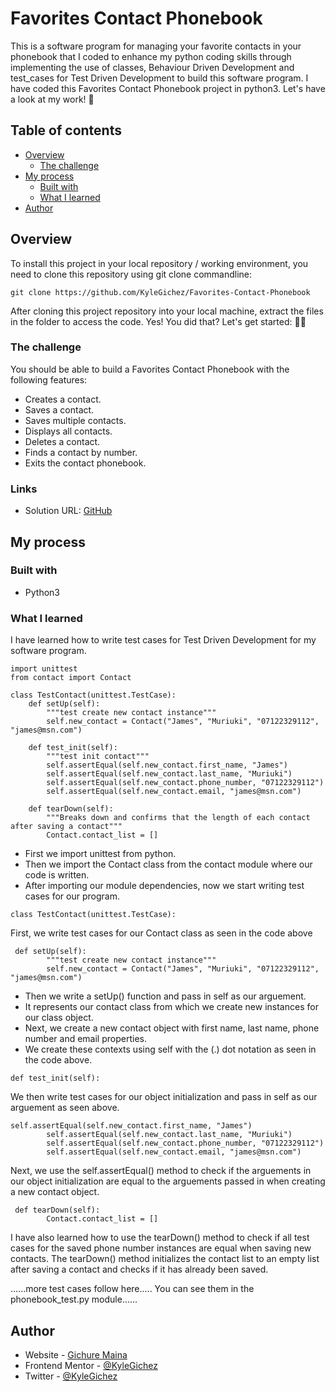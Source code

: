 # Favorites Contact Phonebook
This is a software program for managing your favorite contacts in your phonebook that I coded to enhance my python coding skills through implementing the use of  classes, Behaviour Driven Development and test_cases for Test Driven Development to build this software program.
I have coded this Favorites Contact Phonebook project in python3. Let's have a look at my work! :wave:

## Table of contents

- [Overview](#overview)
  - [The challenge](#the-challenge)
- [My process](#my-process)
  - [Built with](#built-with)
  - [What I learned](#what-i-learned)
- [Author](#author)

## Overview
To install this project in your local repository / working environment, you need to clone this repository using git clone commandline:
````Using git clone
git clone https://github.com/KyleGichez/Favorites-Contact-Phonebook
````
After cloning this project repository into your local machine, extract the files in the folder to access the code.
Yes! You did that? Let's get started: 🚶‍♂️ 

### The challenge

You should be able to build a Favorites Contact Phonebook with the following features:

- Creates a contact.
- Saves a contact.
- Saves multiple contacts.
- Displays all contacts.
- Deletes a contact.
- Finds a contact by number.
- Exits the contact phonebook.


### Links

- Solution URL: [GitHub](https://github.com/KyleGichez/Favorites-Contact-Phonebook)

## My process

### Built with

- Python3

### What I learned

I have learned how to write test cases for Test Driven Development for my software program.
```Python3
import unittest
from contact import Contact

class TestContact(unittest.TestCase):
    def setUp(self):
        """test create new contact instance"""
        self.new_contact = Contact("James", "Muriuki", "07122329112", "james@msn.com")

    def test_init(self):
        """test init contact"""
        self.assertEqual(self.new_contact.first_name, "James")
        self.assertEqual(self.new_contact.last_name, "Muriuki")
        self.assertEqual(self.new_contact.phone_number, "07122329112")
        self.assertEqual(self.new_contact.email, "james@msn.com")
        
    def tearDown(self):
        """Breaks down and confirms that the length of each contact after saving a contact"""
        Contact.contact_list = []
```
  - First we import unittest from python.
  - Then we import the Contact class from the contact module where our code is written.
  - After importing our module dependencies, now we start writing test cases for our program.
```Python3
class TestContact(unittest.TestCase):
```
  First, we write test cases for our Contact class as seen in the code above
```Python3
 def setUp(self):
        """test create new contact instance"""
        self.new_contact = Contact("James", "Muriuki", "07122329112", "james@msn.com")
```
  - Then we write a setUp() function and pass in self as our arguement.
  - It represents our contact class from which we create new instances for our class object.
  - Next, we create a new contact object with first name, last name, phone number and email properties. 
  - We create these contexts using self with the (.) dot notation as seen in the code above.
```Python3
def test_init(self):
```
  We then write test cases for our object initialization and pass in self as our arguement as seen above.
```Python3
self.assertEqual(self.new_contact.first_name, "James")
        self.assertEqual(self.new_contact.last_name, "Muriuki")
        self.assertEqual(self.new_contact.phone_number, "07122329112")
        self.assertEqual(self.new_contact.email, "james@msn.com")
```
  Next, we use the self.assertEqual() method to check if the arguements in our object initialization are equal to the arguements passed in when creating a new contact object.
```Python3
 def tearDown(self):
        Contact.contact_list = []
```
  I have also learned how to use the tearDown() method to check if all test cases for the saved phone number instances are equal when saving new contacts.
  The tearDown() method initializes the contact list to an empty list after saving a contact and checks if it has already been saved.
  
......more test cases follow here..... You can see them in the phonebook_test.py module......
## Author

- Website - [Gichure Maina](https://www.linkedin.com/in/gichure-maina-a45aab202/)
- Frontend Mentor - [@KyleGichez](https://www.frontendmentor.io/profile/KyleGichez)
- Twitter - [@KyleGichez](https://www.twitter.com/KyleGichez)

